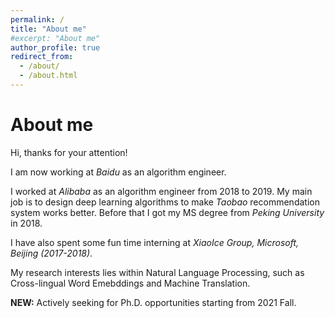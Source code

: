 ```yaml
---
permalink: /
title: "About me"
#excerpt: "About me"
author_profile: true
redirect_from: 
  - /about/
  - /about.html
---
```


About me
======
Hi, thanks for your attention!

I am now working at *Baidu* as an algorithm engineer.

I worked at *Alibaba* as an algorithm engineer from 2018 to 2019. My main job is to design deep learning algorithms to
make *Taobao* recommendation system works better. Before that I got my MS degree from *Peking University* in 2018. 

I have also spent some fun time interning at *XiaoIce Group, Microsoft, Beijing (2017-2018)*.

My research interests lies within Natural Language Processing, such as Cross-lingual Word Emebddings and Machine Translation.

**NEW:** Actively seeking for Ph.D. opportunities starting from 2021 Fall.


